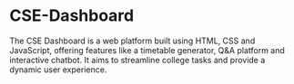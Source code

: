 # CSE-Dashboard
The CSE Dashboard is a web platform built using HTML, CSS and JavaScript, offering features like a timetable generator, Q&amp;A platform and interactive chatbot. It aims to streamline college tasks and provide a dynamic user experience.
